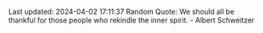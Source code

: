 Last updated: 2024-04-02 17:11:37
Random Quote: We should all be thankful for those people who rekindle the inner spirit. - Albert Schweitzer